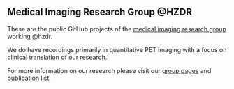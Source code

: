## Medical Imaging Research Group @HZDR

These are the public GitHub projects of the [medical imaging research group](https://www.hzdr.de/fwpm) working @hzdr.

We do have recordings primarily in quantitative PET imaging with a focus on clinical translation of our research.

For more information on our research please visit our [group pages](https://www.hzdr.de/fwpm) and [publication list](https://www.hzdr.de/db/!PublJournalsFWP?pSelAuthor=van%20den%20Hoff&pSelIndexAuthor=Hofheinz,%20F.&pSelIndexAuthor=Maus,%20J.&pSelIndexAuthor=Petr,%20J.&pSelIndexAuthor=Schramm,%20G.&pNid=3198).
